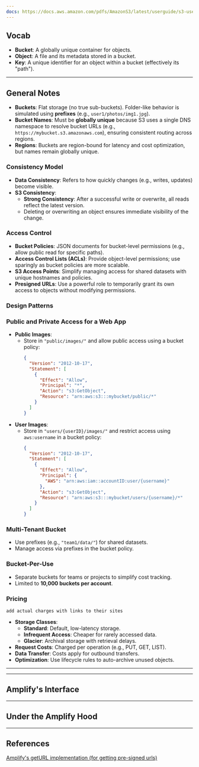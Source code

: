 ```yaml
---
docs: https://docs.aws.amazon.com/pdfs/AmazonS3/latest/userguide/s3-userguide.pdf
---
```

## Vocab
- **Bucket**: A globally unique container for objects.
- **Object**: A file and its metadata stored in a bucket.
- **Key**: A unique identifier for an object within a bucket (effectively its "path").

---

## General Notes
- **Buckets**: Flat storage (no true sub-buckets). Folder-like behavior is simulated using **prefixes** (e.g., `user1/photos/img1.jpg`).
- **Bucket Names**: Must be **globally unique** because S3 uses a single DNS namespace to resolve bucket URLs (e.g., `https://mybucket.s3.amazonaws.com`), ensuring consistent routing across regions.
- **Regions**: Buckets are region-bound for latency and cost optimization, but names remain globally unique.

### Consistency Model
- **Data Consistency**: Refers to how quickly changes (e.g., writes, updates) become visible.
- **S3 Consistency**:
  - **Strong Consistency**: After a successful write or overwrite, all reads reflect the latest version.
  - Deleting or overwriting an object ensures immediate visibility of the change.

### Access Control
- **Bucket Policies**: JSON documents for bucket-level permissions (e.g., allow public read for specific paths).
- **Access Control Lists (ACLs)**: Provide object-level permissions; use sparingly as bucket policies are more scalable.
- **S3 Access Points**: Simplify managing access for shared datasets with unique hostnames and policies.
- **Presigned URLs**: Use a powerful role to temporarily grant its own access to objects without modifying permissions.

### Design Patterns
### Public and Private Access for a Web App
- **Public Images**:
  - Store in `"public/images/"` and allow public access using a bucket policy:
    ```json
    {
      "Version": "2012-10-17",
      "Statement": [
        {
          "Effect": "Allow",
          "Principal": "*",
          "Action": "s3:GetObject",
          "Resource": "arn:aws:s3:::mybucket/public/*"
        }
      ]
    }
    ```
- **User Images**:
  - Store in `"users/{userID}/images/"` and restrict access using `aws:username` in a bucket policy:
    ```json
    {
      "Version": "2012-10-17",
      "Statement": [
        {
          "Effect": "Allow",
          "Principal": {
            "AWS": "arn:aws:iam::accountID:user/{username}"
          },
          "Action": "s3:GetObject",
          "Resource": "arn:aws:s3:::mybucket/users/{username}/*"
        }
      ]
    }
    ```

### Multi-Tenant Bucket
- Use prefixes (e.g., `"team1/data/"`) for shared datasets.
- Manage access via prefixes in the bucket policy.

### Bucket-Per-Use
- Separate buckets for teams or projects to simplify cost tracking.
- Limited to **10,000 buckets per account**.

### Pricing
```
add actual charges with links to their sites
```
- **Storage Classes**:
  - **Standard**: Default, low-latency storage.
  - **Infrequent Access**: Cheaper for rarely accessed data.
  - **Glacier**: Archival storage with retrieval delays.
- **Request Costs**: Charged per operation (e.g., PUT, GET, LIST).
- **Data Transfer**: Costs apply for outbound transfers.
- **Optimization**: Use lifecycle rules to auto-archive unused objects.

---


---
## Amplify's Interface

---
## Under the Amplify Hood

---
## References

[Amplify's getURL implementation (for getting pre-signed urls)](https://github.com/aws-amplify/amplify-js/blob/main/packages/storage/src/providers/s3/apis/internal/getUrl.ts)